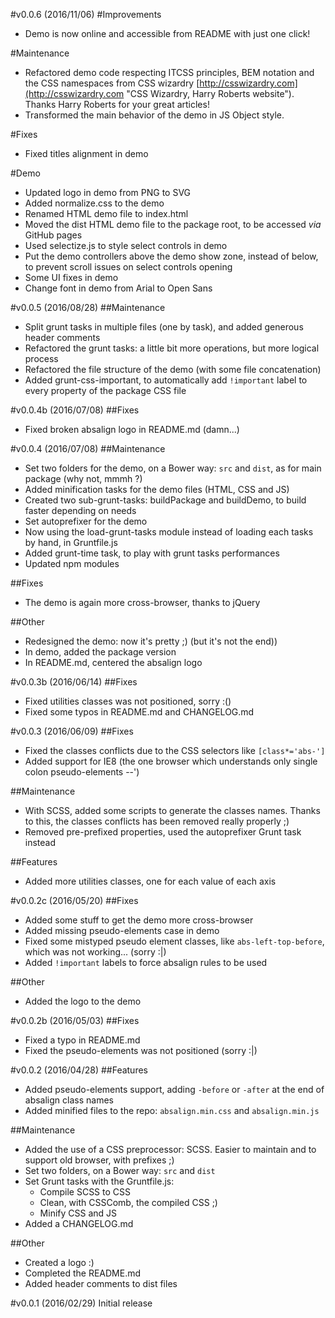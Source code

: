 #v0.0.6 (2016/11/06)
#Improvements
- Demo is now online and accessible from README with just one click!

#Maintenance
- Refactored demo code respecting ITCSS principles, BEM notation and the CSS namespaces from CSS wizardry [http://csswizardry.com](http://csswizardry.com "CSS Wizardry, Harry Roberts website"). Thanks Harry Roberts for your great articles!
- Transformed the main behavior of the demo in JS Object style.

#Fixes
- Fixed titles alignment in demo

#Demo
- Updated logo in demo from PNG to SVG
- Added normalize.css to the demo
- Renamed HTML demo file to index.html
- Moved the dist HTML demo file to the package root, to be accessed *via* GitHub pages
- Used selectize.js to style select controls in demo
- Put the demo controllers above the demo show zone, instead of below, to prevent scroll issues on select controls opening
- Some UI fixes in demo
- Change font in demo from Arial to Open Sans


#v0.0.5 (2016/08/28)
##Maintenance
- Split grunt tasks in multiple files (one by task), and added generous header comments
- Refactored the grunt tasks: a little bit more operations, but more logical process
- Refactored the file structure of the demo (with some file concatenation)
- Added grunt-css-important, to automatically add ``!important`` label to every property of the package CSS file


#v0.0.4b (2016/07/08)
##Fixes
- Fixed broken absalign logo in README.md (damn...)


#v0.0.4 (2016/07/08)
##Maintenance
- Set two folders for the demo, on a Bower way: ``src`` and ``dist``, as for main package (why not, mmmh ?)
- Added minification tasks for the demo files (HTML, CSS and JS)
- Created two sub-grunt-tasks: buildPackage and buildDemo, to build faster depending on needs
- Set autoprefixer for the demo
- Now using the load-grunt-tasks module instead of loading each tasks by hand, in Gruntfile.js
- Added grunt-time task, to play with grunt tasks performances
- Updated npm modules

##Fixes
- The demo is again more cross-browser, thanks to jQuery

##Other
- Redesigned the demo: now it's pretty ;) (but it's not the end))
- In demo, added the package version
- In README.md, centered the absalign logo


#v0.0.3b (2016/06/14)
##Fixes
- Fixed utilities classes was not positioned, sorry :()
- Fixed some typos in README.md and CHANGELOG.md


#v0.0.3 (2016/06/09)
##Fixes
- Fixed the classes conflicts due to the CSS selectors like ``[class*='abs-']``
- Added support for IE8 (the one browser which understands only single colon pseudo-elements --')

##Maintenance
- With SCSS, added some scripts to generate the classes names. Thanks to this, the classes conflicts has been removed really properly ;)
- Removed pre-prefixed properties, used the autoprefixer Grunt task instead

##Features
- Added more utilities classes, one for each value of each axis


#v0.0.2c (2016/05/20)
##Fixes
- Added some stuff to get the demo more cross-browser
- Added missing pseudo-elements case in demo
- Fixed some mistyped pseudo element classes, like ``abs-left-top-before``, which was not working... (sorry :|)
- Added ``!important`` labels to force absalign rules to be used

##Other
- Added the logo to the demo


#v0.0.2b (2016/05/03)
##Fixes
- Fixed a typo in README.md
- Fixed the pseudo-elements was not positioned (sorry :|)


#v0.0.2 (2016/04/28)
##Features
- Added pseudo-elements support, adding ``-before`` or ``-after`` at the end of absalign class names
- Added minified files to the repo: ``absalign.min.css`` and ``absalign.min.js``

##Maintenance
- Added the use of a CSS preprocessor: SCSS. Easier to maintain and to support old browser, with prefixes ;)
- Set two folders, on a Bower way: ``src`` and ``dist``
- Set Grunt tasks with the Gruntfile.js:
  - Compile SCSS to CSS
  - Clean, with CSSComb, the compiled CSS ;)
  - Minify CSS and JS
- Added a CHANGELOG.md

##Other
- Created a logo :)
- Completed the README.md
- Added header comments to dist files


#v0.0.1 (2016/02/29)
Initial release
